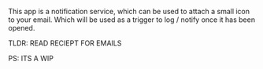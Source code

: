 This app is a notification service, which can be used to attach a small icon to your email. Which will be used as a trigger to log / notify once it has been opened.

TLDR: READ RECIEPT FOR EMAILS

PS: ITS A WIP